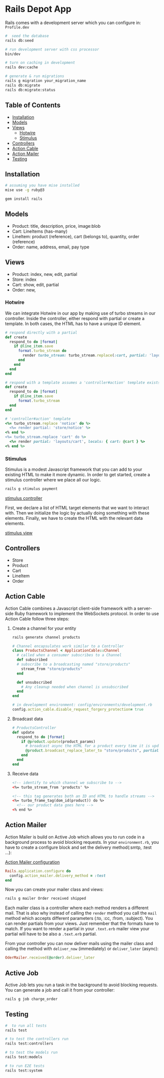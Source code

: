 # Rails Depot App

Rails comes with a development server which you can configure in: `Profile.dev`

```zsh
#  seed the database
rails db:seed

# run development server with css processor
bin/dev

# turn on caching in development
rails dev:cache

# generate & run migrations
rails g migration your_migration_name
rails db:migrate
rails db:migrate:status
```

## Table of Contents

- [Installation](#installation)
- [Models](#models)
- [Views](#views)
  - [Hotwire](#hotwire)
  - [Stimulus](#stimulus)
- [Controllers](#controllers)
- [Action Cable](#action-cable)
- [Action Mailer](#action-mailer)
- [Testing](#testing)

## Installation

```zsh
# assuming you have mise installed
mise use -g ruby@3

gem install rails
```

## Models

- Product: title, description, price, image:blob
- Cart: LineItems (has-many)
- LineItem: product (reference), cart (belongs to), quantity, order (reference)
- Order: name, address, email, pay type

## Views

- Product: index, new,  edit, partial
- Store: index
- Cart: show, edit, partial
- Order: new,

### Hotwire

We can integrate Hotwire in our app by making use of turbo streams in our
controller. Inside the controller, either respond with partial or create a
template. In both cases, the HTML has to have a unique ID element.

```ruby
# respond directly with a partial
def create
  respond_to do |format|
    if @line_item.save
      format.turbo_stream do
        render turbo_stream: turbo_stream.replace(:cart, partial: 'layouts/cart', locals: { cart: @cart })
      end
    end
  end
end
```

```ruby
# respond with a template assumes a 'controller#action' template exists
def create
  respond_to do |format|
    if @line_item.save
      format.turbo_stream
  end
end
```

```ruby
# 'controller#action' template
<%= turbo_stream.replace 'notice' do %>
  <%= render partial: 'store/notice' %>
<% end %>
<%= turbo_stream.replace 'cart' do %>
  <%= render partial: 'layouts/cart', locals: { cart: @cart } %>
<% end %>
```

### Stimulus

Stimulus is a modest Javascript framework that you can add to your existing
HTML to make it more dynamic. In order to get started, create a stimulus
controller where we place all our logic.

```zsh
rails g stimulus payment
```

[stimulus controller](./app/javascript/controllers/payment_controller.js)

First, we declare a list of HTML target elements that we want to interact with.
Then we initialize the logic by actually doing something with these elements.
Finally, we have to create the HTML with the relevant data elements.

[stimulus view](./app/views/orders/_form.html.erb)

## Controllers

- Store
- Product
- Cart
- LineItem
- Order

## Action Cable

Action Cable combines a Javascript client-side framework with a server-side Ruby framework to implement the WebSockets protocol. In order to use Action Cable follow three steps:

1. Create a channel for your entity

    ```zsh
    rails generate channel products
    ```

    ```ruby
    # Channel encapsulates work similar to a Controller
    class ProductsChannel < ApplicationCable::Channel
      # called when a consumer subscribes to a Channel
      def subscribed
      # subscribe to a broadcasting named "store/products"
        stream_from "store/products"
      end

      def unsubscribed
        # Any cleanup needed when channel is unsubscribed
      end
    end
    ```

    ```ruby
    # in development environment: config/environments/development.rb
    config.action_cable.disable_request_forgery_protection= true
    ```

2. Broadcast data

    ```ruby
    # ProductsController
    def update
      respond_to do |format|
        if @product.update(product_params)
          # broadcast async the HTML for a product every time it is updated
          @product.broadcast_replace_later_to "store/products", partial: "store/product"
        end
      end
    end
    ```

3. Receive data

    ```html
    <!-- identify to which channel we subscribe to -->
    <%= turbo_stream_from 'products' %>

    <!-- this tag generates both an ID and HTML to handle streams -->
    <%= turbo_frame_tag(dom_id(product)) do %>
      <!-- our product data goes here -->
    <% end %>
    ```

## Action Mailer

Action Mailer is build on Active Job which allows you to run code in a
background process to avoid blocking requests. In your `environment.rb`, you
have to create a configure block and set the delivery method(:smtp, :test ...):

[Action Mailer configuration](https://guides.rubyonrails.org/action_mailer_basics.html#action-mailer-configuration)

```ruby
Rails.application.configure do
  config.action_mailer.delivery_method = :test
end
```

Now you can create your mailer class and views:

```zsh
rails g mailer Order received shipped
```

Each mailer class is a controller where each method renders a different mail.
That is also why instead of calling the `render` method you call the `mail`
method which accepts different parameters (:to, :cc, :from, :subject). You can
render partials from your views. Just remember that the formats have to match.
If you want to render a partial in your `.text.erb` mailer view your partial
will have to be also a `.text.erb` partial.

From your controller you can now deliver mails using the mailer class and
calling the method with `deliver_now` (immediately) or `deliver_later` (async):

```ruby
OderMailer.received(@order).deliver_later
```

## Active Job

Active Job lets you run a task in the background to avoid blocking requests.
You can generate a job and call it from your controller:

```zsh
rails g job charge_order
```

## Testing

```zsh
#  to run all tests
rails test

# to test the controllers run
rails test:controllers

# to test the models run
rails test:models

# to run E2E tests
rails test:system
```
